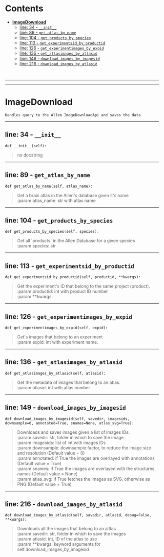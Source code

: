 



Contents
========

* [**ImageDownload**](#imagedownload)
	* [line: 34 - `__init__`](#line-34---__init__)
	* [line: 89 - `get_atlas_by_name`](#line-89---get_atlas_by_name)
	* [line: 104 - `get_products_by_species`](#line-104---get_products_by_species)
	* [line: 113 - `get_experimentsid_by_productid`](#line-113---get_experimentsid_by_productid)
	* [line: 126 - `get_experimentimages_by_expid`](#line-126---get_experimentimages_by_expid)
	* [line: 136 - `get_atlasimages_by_atlasid`](#line-136---get_atlasimages_by_atlasid)
	* [line: 149 - `download_images_by_imagesid`](#line-149---download_images_by_imagesid)
	* [line: 216 - `download_images_by_atlasid`](#line-216---download_images_by_atlasid)


&nbsp;

--------

--------
# **ImageDownload**
  
```  
Handles query to the Allen ImageDownloadApi and saves the data  
```

--------
## line: 34 - `__init__`
  
```  
def __init__(self):
```


>  no docstring

--------
## line: 89 - `get_atlas_by_name`
  
```  
def get_atlas_by_name(self, atlas_name):
```
>Get a brain atlas in the Allen's database given it's name  
:param atlas_name: str with atlas name

--------
## line: 104 - `get_products_by_species`
  
```  
def get_products_by_species(self, species):
```
>Get all 'products' in the Allen Database for a given species  
:param species: str

--------
## line: 113 - `get_experimentsid_by_productid`
  
```  
def get_experimentsid_by_productid(self, productid, **kwargs):
```
>Get the experiment's ID that belong to the same project (product).  
:param productid: int with product ID number  
:param **kwargs: 

--------
## line: 126 - `get_experimentimages_by_expid`
  
```  
def get_experimentimages_by_expid(self, expid):
```
>Get's images that belong to an experiment  
:param expid: int with experiment name. 

--------
## line: 136 - `get_atlasimages_by_atlasid`
  
```  
def get_atlasimages_by_atlasid(self, atlasid):
```
>Get the metadata of images that belong to an atlas.   
:param atlasid: int with atlas number

--------
## line: 149 - `download_images_by_imagesid`
  
```  
def download_images_by_imagesid(self, savedir, imagesids, downsample=0, annotated=True, snames=None, atlas_svg=True):
```
>Downloads and saves images given a list of images IDs.   
:param savedir: str, folder in which to save the image  
:param imagesids: list of int with images IDs  
:param downsample: downsample factor, to reduce the image size and resolution (Default value = 0)  
:param annotated: if True the images are overlayed with annotations  (Default value = True)  
:param snames: if True the images are overlayed with the structures names (Default value = None)  
:param atlas_svg: if True fetches the images as SVG, otherwise as PNG (Default value = True)

--------
## line: 216 - `download_images_by_atlasid`
  
```  
def download_images_by_atlasid(self, savedir, atlasid, debug=False, **kwargs):
```
>Downloads all the images that belong to an altlas  
:param savedir: str, folder in which to save the images  
:param atlasid: int, ID of the atlas to use  
:param **kwargs: keyword arguments for self.download_images_by_imagesid